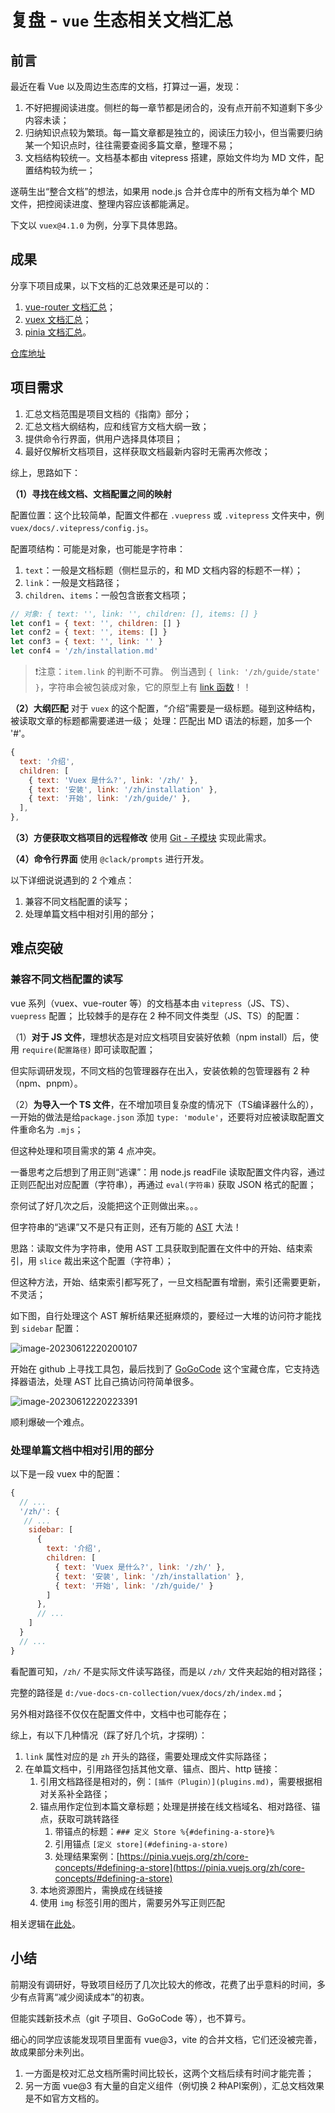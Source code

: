 # 复盘 - `vue` 生态相关文档汇总

## 前言

最近在看 Vue 以及周边生态库的文档，打算过一遍，发现：

1. 不好把握阅读进度。侧栏的每一章节都是闭合的，没有点开前不知道剩下多少内容未读；
2. 归纳知识点较为繁琐。每一篇文章都是独立的，阅读压力较小，但当需要归纳某一个知识点时，往往需要查阅多篇文章，整理不易；
3. 文档结构较统一。文档基本都由 vitepress 搭建，原始文件均为 MD 文件，配置结构较为统一；

遂萌生出“整合文档”的想法，如果用 node.js 合并仓库中的所有文档为单个 MD 文件，把控阅读进度、整理内容应该都能满足。

下文以 `vuex@4.1.0` 为例，分享下具体思路。

## 成果

分享下项目成果，以下文档的汇总效果还是可以的：

1. [vue-router 文档汇总](https://github.com/engvuchen/vue-docs-cn-collection/blob/main/vue-router-all-zh-docs.md)；
2. [vuex 文档汇总](https://github.com/engvuchen/vue-docs-cn-collection/blob/main/vuex-all-zh-docs.md)；
3. [pinia 文档汇总](https://github.com/engvuchen/vue-docs-cn-collection/blob/main/%40pinia-root-all-zh-docs.md)。

[仓库地址](https://github.com/engvuchen/vue-docs-cn-collection)

## 项目需求

1. 汇总文档范围是项目文档的《指南》部分；
2. 汇总文档大纲结构，应和线官方文档大纲一致；
3. 提供命令行界面，供用户选择具体项目；
4. 最好仅解析文档项目，这样获取文档最新内容时无需再次修改；

综上，思路如下：

**（1）寻找在线文档、文档配置之间的映射**

配置位置：这个比较简单，配置文件都在 `.vuepress` 或 `.vitepress` 文件夹中，例 `vuex/docs/.vitepress/config.js`。

配置项结构：可能是对象，也可能是字符串：

1. `text`：一般是文档标题（侧栏显示的，和 MD 文档内容的标题不一样）；
2. `link`：一般是文档路径；
3. `children`、`items`：一般包含嵌套文档项；
```javascript
// 对象: { text: '', link: '', children: [], items: [] }
let conf1 = { text: '', children: [] } 
let conf2 = { text: '', items: [] }
let conf3 = { text: '', link: '' }
let conf4 = '/zh/installation.md'
```

> ❗️注意：`item.link` 的判断不可靠。
> 例当遇到 `{ link: '/zh/guide/state' }`，字符串会被包装成对象，它的原型上有 [link 函数](https://developer.mozilla.org/zh-CN/docs/Web/JavaScript/Reference/Global_Objects/String/link)！！

**（2）大纲匹配**
对于 `vuex` 的这个配置，“介绍”需要是一级标题。碰到这种结构，被读取文章的标题都需要递进一级；
处理：匹配出 MD 语法的标题，加多一个 '#'。
```javascript
{
  text: '介绍',
  children: [
    { text: 'Vuex 是什么?', link: '/zh/' },
    { text: '安装', link: '/zh/installation' },
    { text: '开始', link: '/zh/guide/' },
  ],
},
```

**（3）方便获取文档项目的远程修改**
使用 [Git - 子模块](https://git-scm.com/book/zh/v2/Git-%E5%B7%A5%E5%85%B7-%E5%AD%90%E6%A8%A1%E5%9D%97) 实现此需求。

**（4）命令行界面**
使用 `@clack/prompts` 进行开发。

以下详细说说遇到的 2 个难点：

1. 兼容不同文档配置的读写；
2. 处理单篇文档中相对引用的部分；

## 难点突破

### 兼容不同文档配置的读写

vue 系列（vuex、vue-router 等）的文档基本由 `vitepress`（JS、TS）、`vuepress` 配置；
比较棘手的是存在 2 种不同文件类型（JS、TS）的配置：

（1）**对于 JS 文件**，理想状态是对应文档项目安装好依赖（npm install）后，使用 `require(配置路径)` 即可读取配置；

但实际调研发现，不同文档的包管理器存在出入，安装依赖的包管理器有 2 种（npm、pnpm）。

（2）**为导入一个 TS 文件**，在不增加项目复杂度的情况下（TS编译器什么的），一开始的做法是给`package.json` 添加 `type: 'module'`，还要将对应被读取配置文件重命名为 `.mjs`；

但这种处理和项目需求的第 4 点冲突。

一番思考之后想到了用正则“逃课”：用 node.js readFile 读取配置文件内容，通过正则匹配出对应配置（字符串），再通过 `eval(字符串)` 获取 JSON 格式的配置；

奈何试了好几次之后，没能把这个正则做出来。。。

但字符串的“逃课”又不是只有正则，还有万能的 [AST](https://astexplorer.net/) 大法！

思路：读取文件为字符串，使用 AST 工具获取到配置在文件中的开始、结束索引，用 `slice` 裁出来这个配置（字符串）；

但这种方法，开始、结束索引都写死了，一旦文档配置有增删，索引还需要更新，不灵活；

如下图，自行处理这个 AST 解析结果还挺麻烦的，要经过一大堆的访问符才能找到 `sidebar` 配置：

![image-20230612220200107](https://engvu.oss-cn-shenzhen.aliyuncs.com/6fd7620fb6cbd6a83a8391a75cc204d4.webp)

开始在 github 上寻找工具包，最后找到了 [GoGoCode](https://gogocode.io/zh/docs/specification/introduction) 这个宝藏仓库，它支持选择器语法，处理 AST 比自己搞访问符简单很多。

![image-20230612220223391](https://engvu.oss-cn-shenzhen.aliyuncs.com/5eca0c24f5e92ef8a90967e9f94a8793.webp)

顺利爆破一个难点。

### 处理单篇文档中相对引用的部分

以下是一段 vuex 中的配置：

```javascript
{
  // ...
  '/zh/': {
   // ...
    sidebar: [
      {
        text: '介绍',
        children: [
          { text: 'Vuex 是什么?', link: '/zh/' },
          { text: '安装', link: '/zh/installation' },
          { text: '开始', link: '/zh/guide/' }
        ]
      },
      // ...
    ]
  }
  // ...
}
```

看配置可知，`/zh/` 不是实际文件读写路径，而是以 `/zh/` 文件夹起始的相对路径；

完整的路径是 `d:/vue-docs-cn-collection/vuex/docs/zh/index.md`；

另外相对路径不仅仅在配置文件中，文档中也可能存在；

综上，有以下几种情况（踩了好几个坑，才探明）：

1. `link` 属性对应的是 `zh` 开头的路径，需要处理成文件实际路径；
2. 在单篇文档中，引用路径包括其他文章、锚点、图片、http 链接：
   1. 引用文档路径是相对的，例：`[插件（Plugin）](plugins.md)`，需要根据相对关系补全路径；
   2. 锚点用作定位到本篇文章标题；处理是拼接在线文档域名、相对路径、锚点，获取可跳转路径
      1. 带锚点的标题：`### 定义 Store %{#defining-a-store}%`
      2. 引用锚点 `[定义 store](#defining-a-store)`
      3. 处理结果案例：[https://pinia.vuejs.org/zh/core-concepts/#defining-a-store](https://pinia.vuejs.org/zh/core-concepts/#defining-a-store)
   3. 本地资源图片，需换成在线链接
   4. 使用 `img` 标签引用的图片，需要另外写正则匹配

相关逻辑在[此处](https://github.com/engvuchen/vue-docs-cn-collection/blob/main/lib/handle-relative-links.js)。

## 小结

前期没有调研好，导致项目经历了几次比较大的修改，花费了出乎意料的时间，多少有点背离“减少阅读成本”的初衷。

但能实践新技术点（git 子项目、GoGoCode 等），也不算亏。

细心的同学应该能发现项目里面有 vue@3，vite 的合并文档，它们还没被完善，故成果部分未列出。

1. 一方面是校对汇总文档所需时间比较长，这两个文档后续有时间才能完善；
2. 另一方面 vue@3 有大量的自定义组件（例切换 2 种API案例），汇总文档效果是不如官方文档的。
